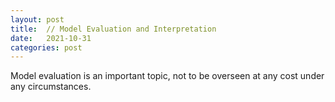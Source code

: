 ```yaml
---
layout: post
title:  // Model Evaluation and Interpretation
date:   2021-10-31
categories: post
---
```

Model evaluation is an important topic, not to be overseen at any cost under any circumstances.